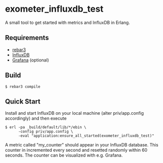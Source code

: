 exometer_influxdb_test
=====

A small tool to get started with metrics and InfluxDB in Erlang.

Requirements
-----------

- [rebar3](https://github.com/rebar/rebar3)
- [InfluxDB](https://influxdata.com/downloads/)
- [Grafana](http://grafana.org/download/) (optional)

Build
-----

    $ rebar3 compile

Quick Start
-----------
    
Install and start InfluxDB on your local machine (alter priv/app.config
accordingly) and then execute

    $ erl -pa _build/default/lib/*/ebin \
          -config priv/app.config \
          -eval "application:ensure_all_started(exometer_influxdb_test)"

A metric called "my_counter" should appear in your InfluxDB database. This
counter in incremented every second and resetted randomly within 60 seconds. The
counter can be visualized with e.g. Grafana. 
